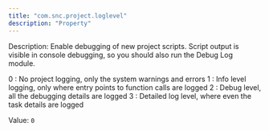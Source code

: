 ```yaml
---
title: "com.snc.project.loglevel"
description: "Property"
---
```


Description: Enable debugging of new project scripts. Script output is visible in console debugging, so you should also run the Debug Log module.

0 : No project logging, only the system warnings and errors
1 : Info level logging, only where entry points to function calls are logged
2 : Debug level, all the debugging details are logged
3 : Detailed log level, where even the task details are logged

Value: `0`